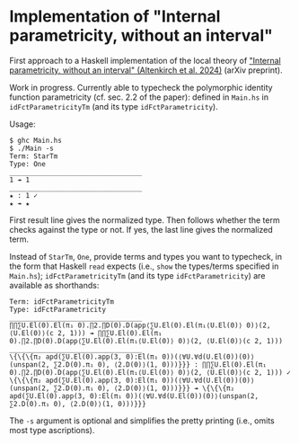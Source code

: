 # Implementation of "Internal parametricity, without an interval"

First approach to a Haskell implementation of the local theory of ["Internal parametricity, without an interval" (Altenkirch et al. 2024)](https://arxiv.org/abs/2307.06448) (arXiv preprint).

Work in progress. Currently able to typecheck the polymorphic identity function parametricity (cf. sec. 2.2 of the paper): defined in `Main.hs` in `idFctParametricityTm` (and its type `idFctParametricity`).

Usage:
```
$ ghc Main.hs
$ ./Main -s
Term: StarTm
Type: One
_________________________________
1 ↠ 1
_________________________________
★ : 1 ✓
★ ↠ ★
```

First result line gives the normalized type. Then follows whether the term checks against the type or not. If yes, the last line gives the normalized term.

Instead of `StarTm`, `One`, provide terms and types you want to typecheck, in the form that Haskell `read` expects (i.e., `show` the types/terms specified in `Main.hs`); `idFctParametricityTm` (and its type `idFctParametricity`) are available as shorthands:

```
Term: idFctParametricityTm
Type: idFctParametricity  
_________________________________
∏∏∑U.El(0).El(π₁ 0).∏2.∏D(0).D(app⟨∑U.El(0).El(π₁⟨U.El(0)⟩ 0)⟩(2, ⟨U.El(0)⟩(c 2, 1))) ↠ ∏∏∑U.El(0).El(π₁ 0).∏2.∏D(0).D(app⟨∑U.El(0).El(π₁⟨U.El(0)⟩ 0)⟩(2, ⟨U.El(0)⟩(c 2, 1)))
_________________________________
\{\{\{π₂ apd(∑U.El(0).app(3, 0):El(π₁ 0))(⟨∀U.∀d(U.El(0))(0)⟩(unspan(2, ∑2.D(0).π₁ 0), ⟨2.D(0)⟩(1, 0)))}}} : ∏∏∑U.El(0).El(π₁ 0).∏2.∏D(0).D(app⟨∑U.El(0).El(π₁⟨U.El(0)⟩ 0)⟩(2, ⟨U.El(0)⟩(c 2, 1))) ✓
\{\{\{π₂ apd(∑U.El(0).app(3, 0):El(π₁ 0))(⟨∀U.∀d(U.El(0))(0)⟩(unspan(2, ∑2.D(0).π₁ 0), ⟨2.D(0)⟩(1, 0)))}}} ↠ \{\{\{π₂ apd(∑U.El(0).app(3, 0):El(π₁ 0))(⟨∀U.∀d(U.El(0))(0)⟩(unspan(2, ∑2.D(0).π₁ 0), ⟨2.D(0)⟩(1, 0)))}}}
```

The `-s` argument is optional and simplifies the pretty printing (i.e., omits most type ascriptions).
